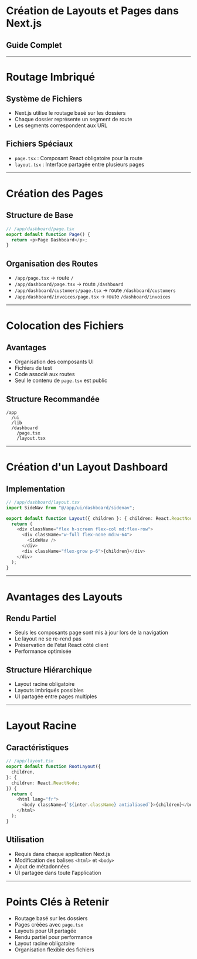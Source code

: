 # Création de Layouts et Pages dans Next.js

## Guide Complet

---

# Routage Imbriqué

## Système de Fichiers

- Next.js utilise le routage basé sur les dossiers
- Chaque dossier représente un segment de route
- Les segments correspondent aux URL

## Fichiers Spéciaux

- `page.tsx` : Composant React obligatoire pour la route
- `layout.tsx` : Interface partagée entre plusieurs pages

---

# Création des Pages

## Structure de Base

```typescript
// /app/dashboard/page.tsx
export default function Page() {
  return <p>Page Dashboard</p>;
}
```

## Organisation des Routes

- `/app/page.tsx` → route `/`
- `/app/dashboard/page.tsx` → route `/dashboard`
- `/app/dashboard/customers/page.tsx` → route `/dashboard/customers`
- `/app/dashboard/invoices/page.tsx` → route `/dashboard/invoices`

---

# Colocation des Fichiers

## Avantages

- Organisation des composants UI
- Fichiers de test
- Code associé aux routes
- Seul le contenu de `page.tsx` est public

## Structure Recommandée

```plaintext
/app
  /ui
  /lib
  /dashboard
    /page.tsx
    /layout.tsx
```

---

# Création d'un Layout Dashboard

## Implementation

```typescript
// /app/dashboard/layout.tsx
import SideNav from "@/app/ui/dashboard/sidenav";

export default function Layout({ children }: { children: React.ReactNode }) {
  return (
    <div className="flex h-screen flex-col md:flex-row">
      <div className="w-full flex-none md:w-64">
        <SideNav />
      </div>
      <div className="flex-grow p-6">{children}</div>
    </div>
  );
}
```

---

# Avantages des Layouts

## Rendu Partiel

- Seuls les composants page sont mis à jour lors de la navigation
- Le layout ne se re-rend pas
- Préservation de l'état React côté client
- Performance optimisée

## Structure Hiérarchique

- Layout racine obligatoire
- Layouts imbriqués possibles
- UI partagée entre pages multiples

---

# Layout Racine

## Caractéristiques

```typescript
// /app/layout.tsx
export default function RootLayout({
  children,
}: {
  children: React.ReactNode;
}) {
  return (
    <html lang="fr">
      <body className={`${inter.className} antialiased`}>{children}</body>
    </html>
  );
}
```

## Utilisation

- Requis dans chaque application Next.js
- Modification des balises `<html>` et `<body>`
- Ajout de métadonnées
- UI partagée dans toute l'application

---

# Points Clés à Retenir

- Routage basé sur les dossiers
- Pages créées avec `page.tsx`
- Layouts pour UI partagée
- Rendu partiel pour performance
- Layout racine obligatoire
- Organisation flexible des fichiers
